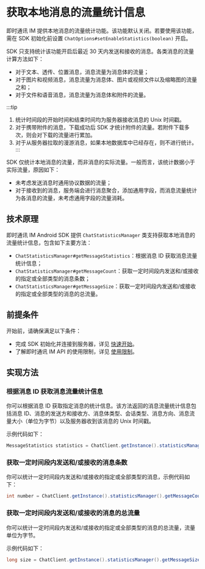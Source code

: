 # 获取本地消息的流量统计信息

<Toc />

即时通讯 IM 提供本地消息的流量统计功能。该功能默认关闭。若要使用该功能，需在 SDK 初始化前设置 `ChatOptions#setEnableStatistics(boolean)` 开启。

SDK 只支持统计该功能开启后最近 30 天内发送和接收的消息。各类消息的流量计算方法如下：

- 对于文本、透传、位置消息，消息流量为消息体的流量；
- 对于图片和视频消息，消息流量为消息体、图片或视频文件以及缩略图的流量之和；
- 对于文件和语音消息，消息流量为消息体和附件的流量。

:::tip
 1. 统计时间段的开始时间和结束时间均为服务器接收消息的 Unix 时间戳。
 2. 对于携带附件的消息，下载成功后 SDK 才统计附件的流量。若附件下载多次，则会对下载的流量进行累加。
 3. 对于从服务器拉取的漫游消息，如果本地数据库中已经存在，则不进行统计。
:::

SDK 仅统计本地消息的流量，而非消息的实际流量。一般而言，该统计数据小于实际流量，原因如下：
- 未考虑发送消息时通用协议数据的流量；
- 对于接收到的消息，服务端会进行消息聚合，添加通用字段，而消息流量统计为各消息的流量，未考虑通用字段的流量消耗。

## 技术原理

即时通讯 IM Android SDK 提供 `ChatStatisticsManager` 类支持获取本地消息的流量统计信息，包含如下主要方法：

- `ChatStatisticsManager#getMessageStatistics`：根据消息 ID 获取消息流量统计信息；
- `ChatStatisticsManager#getMessageCount`：获取一定时间段内发送和/或接收的指定或全部类型的消息条数；
- `ChatStatisticsManager#getMessageSize`：获取一定时间段内发送和/或接收的指定或全部类型的消息的总流量。

## 前提条件

开始前，请确保满足以下条件：

- 完成 SDK 初始化并连接到服务器，详见 [快速开始](quickstart.html)。
- 了解即时通讯 IM API 的使用限制，详见 [使用限制](limitation.html)。

## 实现方法

### 根据消息 ID 获取消息流量统计信息

你可以根据消息 ID 获取指定消息的统计信息。该方法返回的消息流量统计信息包括消息 ID、消息的发送方和接收方、消息体类型、会话类型、消息方向、消息流量大小（单位为字节）以及服务器收到该消息的 Unix 时间戳。

示例代码如下：

```java
MessageStatistics statistics = ChatClient.getInstance().statisticsManager().getMessageStatistics(messageId);
```

### 获取一定时间段内发送和/或接收的消息条数

你可以统计一定时间段内发送和/或接收的指定或全部类型的消息，示例代码如下：

```java
int number = ChatClient.getInstance().statisticsManager().getMessageCount(startTime, endTime, direct, style);
```

### 获取一定时间段内发送和/或接收的消息的总流量

你可以统计一定时间段内发送和/或接收的指定或全部类型的消息的总流量，流量单位为字节。

示例代码如下：

```java
long size = ChatClient.getInstance().statisticsManager().getMessageSize(startTime, endTime, direct, style);
```